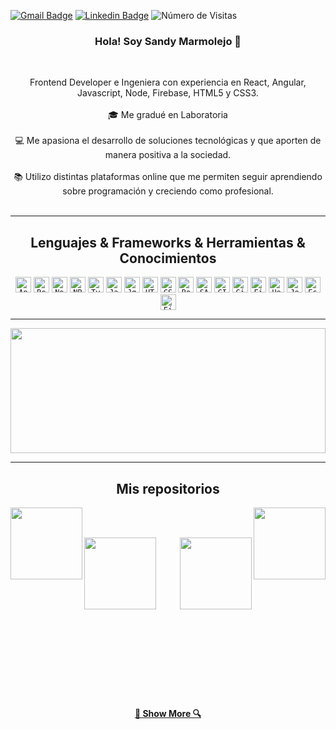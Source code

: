 [![Gmail Badge](https://img.shields.io/badge/-Gmail-c14438?style=flat&logo=Gmail&logoColor=white)](mailto:sandymarmolejoc@gmail.com "Contáctame por Email")
[![Linkedin Badge](https://img.shields.io/badge/-Linkedin-blue?style=flat&logo=Linkedin&logoColor=white)](https://www.linkedin.com/in/sandy-marmolejo "Contáctame por Linkedin")
![Número de Visitas](https://views.whatilearened.today/views/github/sandymarmolejo/sandymarmolejo.svg?cache=remove)

<h3 align="center">Hola! Soy Sandy Marmolejo 👋</h3>
<br>
<p align="center">
Frontend Developer e Ingeniera con experiencia en React, Angular, Javascript, Node, Firebase, HTML5 y CSS3.
  <br>
  <br>
  🎓 Me gradué en  Laboratoria 
  <br>
   <br>
  💻 Me apasiona el desarrollo de soluciones tecnológicas y que aporten de manera positiva a la sociedad. 
  <br>
   <br>
  📚 Utilizo distintas plataformas online que me permiten seguir aprendiendo sobre programación y creciendo como profesional. 
  <br>
     <br>
</p>

<hr>

<h2 align="center">Lenguajes & Frameworks & Herramientas & Conocimientos</h2>

<p align="center">
 <code><img title="Angular" height="25" src="https://img.shields.io/badge/-Angular-red?style=flat-square&logo=angular"></code>
  <code><img title="React" height="25" src="https://img.shields.io/badge/-React-blue?style=flat-square&logo=react"></code>
  <code><img title="Node" height="25" src="https://img.shields.io/badge/-Nodejs-black?style=flat-square&logo=Node.js"></code>
 <code><img title="NPM" height="25" src="https://img.shields.io/badge/-npm-black?style=flat-square&logo=npm"></code>
 <code><img title="Typescript" height="25" src="https://img.shields.io/badge/-TypeScript-007ACC?style=flat-square&logo=typescript"></code>
 <code><img title="Javascript" height="25" src="https://img.shields.io/badge/-JavaScript-black?style=flat-square&logo=javascript"></code>
 <code><img title="Jquery" height="25" src="https://img.shields.io/badge/-jquery-green?style=flat-square&logo=jquery"></code>
  <code><img title="HTML5" height="25" src="https://img.shields.io/badge/-HTML5-E34F26?style=flat-square&logo=html5&logoColor=white"></code>
  <code><img title="CSS3" height="25" src="https://img.shields.io/badge/-CSS3-1572B6?style=flat-square&logo=css3"></code>
 <code><img title="Bootstrap" height="25" src="https://img.shields.io/badge/-Bootstrap-563D7C?style=flat-square&logo=bootstrap"></code>
  <code><img title="SASS" height="25" src="https://img.shields.io/badge/-sass-black?style=flat-square&logo=sass"></code>
  <code><img title="GIT" height="25" src="https://img.shields.io/badge/-git-black?style=flat-square&logo=git"></code>
 <code><img title="Github" height="25" src="https://img.shields.io/badge/-github-black?style=flat-square&logo=github"></code>
<code><img title="Firebase" height="25" src="https://img.shields.io/badge/-firebase-black?style=flat-square&logo=firebase"></code>
<code><img title="Heroku" height="25" src="https://img.shields.io/badge/-Heroku-430098?style=flat-square&logo=heroku"></code>
<code><img title="Jest" height="25" src="https://img.shields.io/badge/-jest-red?style=flat-square&logo=jest"></code>
<code><img title="Eslint" height="25" src="https://img.shields.io/badge/-eslint-blue?style=flat-square&logo=eslint"></code>
<code><img title="Figma" height="25" src="https://img.shields.io/badge/-figma-yellow?style=flat-square&logo=figma"></code>

</p>
<hr>

<a href="https://github.com/sandymarmolejo" title="Ir al código"><img width="100%" height="200" src="https://github-readme-stats.vercel.app/api?username=sandymarmolejo&show_icons=true&theme=ayu-mirage"></a>

<hr>

<h2 align="center">Mis repositorios</h2>

<p width="100%" align="center">
  <a align="left" href="https://github.com/sandymarmolejo/LIM012-fe-burger-queen" title="LIM012-fe-burger-queen"><img align="left" height="115"  src="https://github-readme-stats.vercel.app/api/pin/?username=sandymarmolejo&repo=LIM012-fe-burger-queen&theme=ayu-mirage"></a>

  <!-- <a align="left" href="https://github.com/sandymarmolejo/LIM012-fe-burger-queen" title="LIM012-fe-burger-queen"><img align="left" height="115" src="https://github-readme-stats.vercel.app/api/pin/?username=sandymarmolejo&repo=LIM012-fe-burger-queen&theme=ayu-mirage"></a> -->
  <a align="right" href="https://github.com/sandymarmolejo/LIM012-data-lovers" title="Data Lovers"><img align="right" height="115" src="https://github-readme-stats.vercel.app/api/pin/?username=sandymarmolejo&repo=LIM012-data-lovers&theme=ayu-mirage"></a>
</p>
<br><br>
<p width="100%" align="center">
  <a align="left" href="https://github.com/sandymarmolejo/LIM012-fe-md-links" title="LIM012-fe-md-links"><img align="left" height="115"  src="https://github-readme-stats.vercel.app/api/pin/?username=sandymarmolejo&repo=LIM012-fe-md-links&theme=ayu-mirage"></a>
  <a align="right" href="https://github.com/SandyMarmolejo/LIM012-card-validation" title="Card Validation"><img align="right" height="115" src="https://github-readme-stats.vercel.app/api/pin/?username=sandymarmolejo&repo=LIM012-card-validation&theme=ayu-mirage"></a>
</p>
<br><br>

<br><br><br><br><br><br><br><br><br><br><br><br>

<h4 align="center"><a href=https://github.com/sandymarmolejo?tab=repositories" title="Show Repositories">🔎 Show More 🔍</a></h4>

